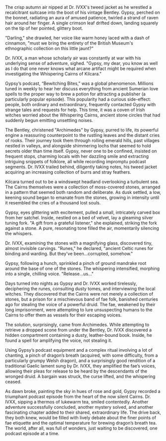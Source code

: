 The crisp autumn air nipped at Dr. IVXX's tweed jacket as he wrestled a recalcitrant suitcase into the boot of his vintage Bentley. Gypsy, perched on the bonnet, radiating an aura of amused patience, twirled a strand of raven hair around her finger.  A single crimson leaf drifted down, landing squarely on the tip of her pointed, glittery boot.

"Darling," she drawled, her voice like warm honey laced with a dash of cinnamon, "must we bring the entirety of the British Museum's ethnographic collection on this little jaunt?"

Dr. IVXX, a man whose scholarly air was constantly at war with his underlying sense of adventure, sighed. "Gypsy, my dear, you know as well as I do that one never knows what arcane artifact might be required when investigating the Whispering Cairns of Kilcara."

Gypsy’s podcast, “Bewitching Bites,” was a global phenomenon. Millions tuned in weekly to hear her discuss everything from ancient Sumerian love spells to the proper way to brew a potion for attracting a publisher (a particularly popular episode).  This popularity had a curious side-effect: people, both ordinary and extraordinary, frequently contacted Gypsy with strange tales and requests for help.  This time, it was a coven of Irish witches worried about the Whispering Cairns, ancient stone circles that had suddenly begun emitting unsettling noises.

The Bentley, christened "Archimedes" by Gypsy, purred to life, its powerful engine a reassuring counterpoint to the rustling leaves and the distant cries of rooks. Their journey took them through rolling emerald hills, past villages nestled in valleys, and alongside shimmering lochs that seemed to hold secrets older than time itself. Gypsy, never one to be confined, insisted on frequent stops, charming locals with her dazzling smile and extracting intriguing snippets of folklore, all while recording impromptu podcast segments. Dr. IVXX trailed behind, diligently taking notes, his tweed jacket acquiring an increasing collection of burrs and stray feathers.

Kilcara turned out to be a windswept headland overlooking a turbulent sea. The Cairns themselves were a collection of moss-covered stones, arranged in a pattern that seemed both random and deliberate. As dusk settled, a low, keening sound began to emanate from the stones, growing in intensity until it resembled the cries of a thousand lost souls.

Gypsy, eyes glittering with excitement, pulled a small, intricately carved box from her satchel. Inside, nestled on a bed of velvet, lay a gleaming silver tuning fork.  "A gift from a grateful listener," she explained, striking the fork against a stone.  A pure, resonating tone filled the air, momentarily silencing the whispers.

Dr. IVXX, examining the stones with a magnifying glass, discovered tiny, almost invisible carvings. "Runes," he declared, "ancient Celtic runes for binding and warding.  But they've been…corrupted, somehow."

Gypsy, following a hunch, sprinkled a pinch of ground mandrake root around the base of one of the stones. The whispering intensified, morphing into a single, chilling voice.  "Release…us…"

Days turned into nights as Gypsy and Dr. IVXX worked tirelessly, deciphering the runes, consulting dusty tomes, and interviewing the local witches. They discovered that the Cairns were not merely a collection of stones, but a prison for a mischievous band of fae folk, banished centuries ago for stealing the voice of a powerful druid.  The fae, weakened by their long imprisonment, were attempting to lure unsuspecting humans to the Cairns to offer them as vessels for their escaping voices.

The solution, surprisingly, came from Archimedes. While attempting to retrieve a dropped scone from under the Bentley, Dr. IVXX discovered a hidden compartment containing a dusty, leather-bound book. Inside, he found a spell for amplifying the voice, not stealing it.

Using Gypsy’s podcast equipment and a complex ritual involving a lot of chanting, a pinch of dragon’s breath (acquired, with some difficulty, from a particularly grumpy Welsh dragon), and a surprisingly good rendition of a traditional Gaelic lament sung by Dr. IVXX, they amplified the fae’s voices, allowing their pleas for release to be heard by the descendants of the wronged druid.  A bargain was struck, the curse lifted, and the whispering ceased.

As dawn broke, painting the sky in hues of rose and gold, Gypsy recorded a triumphant podcast episode from the heart of the now silent Cairns.  Dr. IVXX, sipping a thermos of lukewarm tea, smiled contentedly. Another adventure successfully concluded, another mystery solved, and another fascinating chapter added to their shared, extraordinary life.  The drive back, they both knew, would be filled with lively debate about the finer points of fae etiquette and the optimal temperature for brewing dragon’s breath tea. The world, after all, was full of wonders, just waiting to be discovered, one podcast episode at a time.
